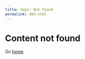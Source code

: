 ```yaml
---
title: Oops! Not Found
permalink: 404.html
---
```


# Content not found

Go <a href="{{ '/' | url }}">home</a>.
